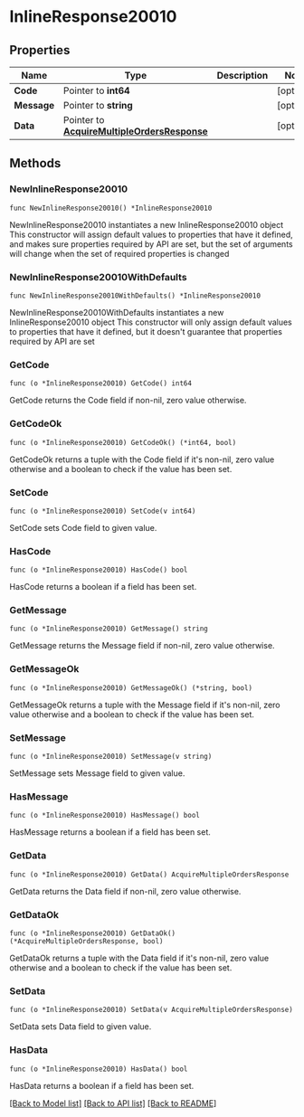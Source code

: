 # InlineResponse20010

## Properties

Name | Type | Description | Notes
------------ | ------------- | ------------- | -------------
**Code** | Pointer to **int64** |  | [optional] 
**Message** | Pointer to **string** |  | [optional] 
**Data** | Pointer to [**AcquireMultipleOrdersResponse**](AcquireMultipleOrdersResponse.md) |  | [optional] 

## Methods

### NewInlineResponse20010

`func NewInlineResponse20010() *InlineResponse20010`

NewInlineResponse20010 instantiates a new InlineResponse20010 object
This constructor will assign default values to properties that have it defined,
and makes sure properties required by API are set, but the set of arguments
will change when the set of required properties is changed

### NewInlineResponse20010WithDefaults

`func NewInlineResponse20010WithDefaults() *InlineResponse20010`

NewInlineResponse20010WithDefaults instantiates a new InlineResponse20010 object
This constructor will only assign default values to properties that have it defined,
but it doesn't guarantee that properties required by API are set

### GetCode

`func (o *InlineResponse20010) GetCode() int64`

GetCode returns the Code field if non-nil, zero value otherwise.

### GetCodeOk

`func (o *InlineResponse20010) GetCodeOk() (*int64, bool)`

GetCodeOk returns a tuple with the Code field if it's non-nil, zero value otherwise
and a boolean to check if the value has been set.

### SetCode

`func (o *InlineResponse20010) SetCode(v int64)`

SetCode sets Code field to given value.

### HasCode

`func (o *InlineResponse20010) HasCode() bool`

HasCode returns a boolean if a field has been set.

### GetMessage

`func (o *InlineResponse20010) GetMessage() string`

GetMessage returns the Message field if non-nil, zero value otherwise.

### GetMessageOk

`func (o *InlineResponse20010) GetMessageOk() (*string, bool)`

GetMessageOk returns a tuple with the Message field if it's non-nil, zero value otherwise
and a boolean to check if the value has been set.

### SetMessage

`func (o *InlineResponse20010) SetMessage(v string)`

SetMessage sets Message field to given value.

### HasMessage

`func (o *InlineResponse20010) HasMessage() bool`

HasMessage returns a boolean if a field has been set.

### GetData

`func (o *InlineResponse20010) GetData() AcquireMultipleOrdersResponse`

GetData returns the Data field if non-nil, zero value otherwise.

### GetDataOk

`func (o *InlineResponse20010) GetDataOk() (*AcquireMultipleOrdersResponse, bool)`

GetDataOk returns a tuple with the Data field if it's non-nil, zero value otherwise
and a boolean to check if the value has been set.

### SetData

`func (o *InlineResponse20010) SetData(v AcquireMultipleOrdersResponse)`

SetData sets Data field to given value.

### HasData

`func (o *InlineResponse20010) HasData() bool`

HasData returns a boolean if a field has been set.


[[Back to Model list]](../README.md#documentation-for-models) [[Back to API list]](../README.md#documentation-for-api-endpoints) [[Back to README]](../README.md)


